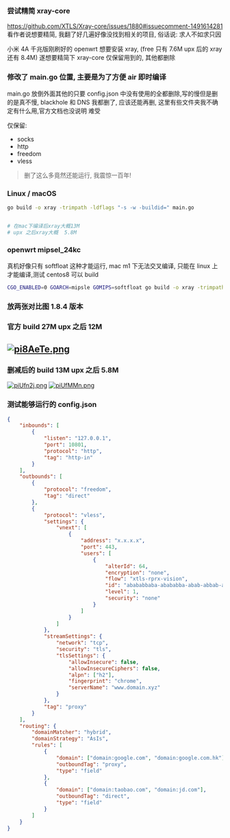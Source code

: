 ### 尝试精简 xray-core

https://github.com/XTLS/Xray-core/issues/1880#issuecomment-1491614281 看作者说想要精简, 我翻了好几遍好像没找到相关的项目, 俗话说: 求人不如求只因

小米 4A 千兆版刚刷好的 openwrt 想要安装 xray, (free 只有 7.6M upx 后的 xray 还有 8.4M) 遂想要精简下 xray-core 仅保留用到的, 其他都删除

### 修改了 main.go 位置, 主要是为了方便 air 即时编译

main.go 放倒外面其他的只要 config.json 中没有使用的全都删除,写的慢但是删的是真不慢, blackhole 和 DNS 我都删了, 应该还能再删, 这里有些文件夹我不确定有什么用,官方文档也没说明 难受

仅保留:

-   socks
-   http
-   freedom
-   vless

> 删了这么多竟然还能运行, 我震惊一百年!

### Linux / macOS

```bash
go build -o xray -trimpath -ldflags "-s -w -buildid=" main.go


# 在mac下编译后xray大概13M
# upx 之后xray大概  5.8M
```

### openwrt mipsel_24kc

真机好像只有 softfloat 这种才能运行, mac m1 下无法交叉编译, 只能在 linux 上才能编译,测试 centos8 可以 build

```bash
CGO_ENABLED=0 GOARCH=mipsle GOMIPS=softfloat go build -o xray -trimpath -ldflags "-s -w -buildid=" main.go

```

### 放两张对比图  1.8.4 版本

### 官方 build 27M upx 之后 12M

## [![pi8AeTe.png](https://z1.ax1x.com/2023/11/10/pi8AeTe.png)](https://imgse.com/i/pi8AeTe)

### 删减后的 build 13M upx 之后 5.8M

[![piUfn2j.png](https://z1.ax1x.com/2023/11/20/piUfn2j.png)](https://imgse.com/i/piUfn2j) [![piUfMMn.png](https://z1.ax1x.com/2023/11/20/piUfMMn.png)](https://imgse.com/i/piUfMMn)

### 测试能够运行的 config.json

```json
{
	"inbounds": [
		{
			"listen": "127.0.0.1",
			"port": 10801,
			"protocol": "http",
			"tag": "http-in"
		}
	],
	"outbounds": [
		{
			"protocol": "freedom",
			"tag": "direct"
		},
		{
			"protocol": "vless",
			"settings": {
				"vnext": [
					{
						"address": "x.x.x.x",
						"port": 443,
						"users": [
							{
								"alterId": 64,
								"encryption": "none",
								"flow": "xtls-rprx-vision",
								"id": "abababbaba-abababba-abab-abbab-ababba",
								"level": 1,
								"security": "none"
							}
						]
					}
				]
			},
			"streamSettings": {
				"network": "tcp",
				"security": "tls",
				"tlsSettings": {
					"allowInsecure": false,
					"allowInsecureCiphers": false,
					"alpn": ["h2"],
					"fingerprint": "chrome",
					"serverName": "www.domain.xyz"
				}
			},
			"tag": "proxy"
		}
	],
	"routing": {
		"domainMatcher": "hybrid",
		"domainStrategy": "AsIs",
		"rules": [
			{
				"domain": ["domain:google.com", "domain:google.com.hk"],
				"outboundTag": "proxy",
				"type": "field"
			},
			{
				"domain": ["domain:taobao.com", "domain:jd.com"],
				"outboundTag": "direct",
				"type": "field"
			}
		]
	}
}
```
